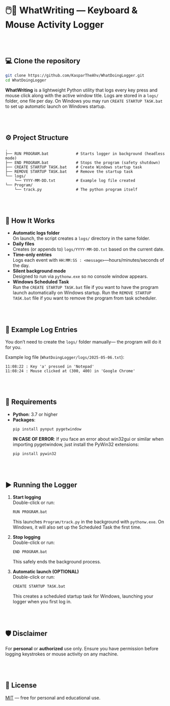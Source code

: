 # 🖱️🔑 WhatWriting — Keyboard & Mouse Activity Logger

<br><br>
## 💻 Clone the repository
```bash
git clone https://github.com/KasparTheAhv/WhatDoingLogger.git
cd WhatDoingLogger
```

**WhatWriting** is a lightweight Python utility that logs every key press and mouse click along with the active window title. 
Logs are stored in a `logs/` folder, one file per day. 
On Windows you may run `CREATE STARTUP TASK.bat` to set up automatic launch on Windows startup.


<br><br>
## ⚙️ Project Structure

```
.
├── RUN PROGRAM.bat            # Starts logger in background (headless mode)
├── END PROGRAM.bat            # Stops the program (safety shutdown)
├── CREATE STARTUP TASK.bat    # Create Windows startup task
├── REMOVE STARTUP TASK.bat    # Remove the startup task
└── logs/                      
    └── YYYY-MM-DD.txt         # Example log file created
└── Program/                   
    └── track.py               # The python program itself 
```


<br><br>
## 🚀 How It Works

- **Automatic logs folder**  
  On launch, the script creates a `logs/` directory in the same folder.
- **Daily files**  
  Creates (or appends to) `logs/YYYY-MM-DD.txt` based on the current date.
- **Time-only entries**  
  Logs each event with `HH:MM:SS : <message>`—hours/minutes/seconds of the day.
- **Silent background mode**  
  Designed to run via `pythonw.exe` so no console window appears.
- **Windows Scheduled Task**  
  Run the `CREATE STARTUP TASK.bat` file if you want to have the program launch automatically on Windows startup.
  Run the `REMOVE STARTUP TASK.bat` file if you want to remove the program from task scheduler.


<br><br>
## 📄 Example Log Entries

You don’t need to create the `logs/` folder manually— the program will do it for you.

Example log file (`WhatDoingLogger/logs/2025-05-06.txt`):

```
11:08:22 : Key 'a' pressed in 'Notepad'
11:08:24 : Mouse clicked at (300, 400) in 'Google Chrome'
```


<br><br>
## 🔧 Requirements

- **Python**: 3.7 or higher  
- **Packages**:
  ```bash
  pip install pynput pygetwindow
  ```
  **IN CASE OF ERROR**:
  If you face an error about win32gui or similar when importing pygetwindow, just install the PyWin32 extensions:
  ```bash
  pip install pywin32
  ```


<br><br>
## ▶️ Running the Logger

1. **Start logging**  
   Double-click or run:
   ```bash
   RUN PROGRAM.bat
   ```
   This launches `Program/track.py` in the background with `pythonw.exe`. On Windows, it will also set up the Scheduled Task the first time.

2. **Stop logging**  
   Double-click or run:
   ```bash
   END PROGRAM.bat
   ```
   This safely ends the background process.

3. **Automatic launch (OPTIONAL)**   
   Double-click or run:
   ```bash
   CREATE STARTUP TASK.bat
   ```
   This creates a scheduled startup task for Windows, launching your logger when you first log in.


<br><br>
## 🛡️ Disclaimer

For **personal** or **authorized** use only. Ensure you have permission before logging keystrokes or mouse activity on any machine.


<br><br>
## 📄 License

[MIT](https://choosealicense.com/licenses/mit/) — free for personal and educational use.
